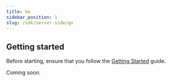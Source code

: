 ```yaml
---
title: Go
sidebar_position: 1
slug: /sdk/server-side/go
---
```


## Getting started

Before starting, ensure that you follow the [Getting Started](/getting-started) guide.

Coming soon.
